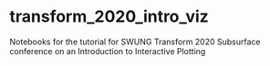 # transform_2020_intro_viz
Notebooks for the tutorial for SWUNG Transform 2020 Subsurface conference on an Introduction to Interactive Plotting
